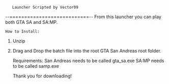 
       Launcher Scripted by Vector09
 --===========================--
    From this launcher you can play both GTA SA
and SA:MP.

    How to Install:
1. Unzip
2. Drag and Drop the batch file into the root GTA San Andreas root folder.


    Requirements:
San Andreas needs to be called gta_sa.exe
SA:MP needs to be called samp.exe

    Thank you for downloading!

